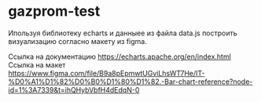 # gazprom-test

Ипользуя библиотеку echarts и данныее из файла data.js построить визуализацию согласно макету из figma.

Ссылка на документацию https://echarts.apache.org/en/index.html
Ссылка на макет https://www.figma.com/file/B9a8pEpmwtUGviLhsWT7He/IT-%D0%A1%D1%82%D0%B0%D1%80%D1%82.-Bar-chart-reference?node-id=1%3A7339&t=ihQHybVbfH4dEdqN-0
